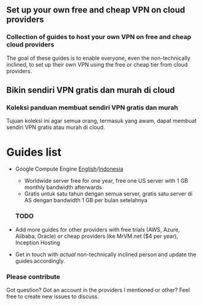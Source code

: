 ## Set up your own free and cheap VPN on cloud providers
### Collection of guides to host your own VPN on free and cheap cloud providers

The goal of these guides is to enable everyone, even the non-technically inclined, to set up their own VPN using the free or cheap tier from cloud providers.

## Bikin sendiri VPN gratis dan murah di cloud
### Koleksi panduan membuat sendiri VPN gratis dan murah

Tujuan koleksi ini agar semua orang, termasuk yang awam, dapat membuat sendiri VPN gratis atau murah di cloud.

# Guides list

* Google Compute Engine [English](./GCEEnglish.md)/[Indonesia](./GCEIndonesia.md)
  * Worldwide server free for one year, free one US server with 1 GB monthly bandwidth afterwards
  * Gratis untuk satu tahun dengan semua server, gratis satu server di AS dengan bandwidth 1 GB per bulan setelahnya

  ### TODO

* Add more guides for other providers with free trials (AWS, Azure, Alibaba, Oracle) or cheap providers like MrVM.net ($4 per year), Inception Hosting 
* Get in touch with *actual* non-technically inclined person and update the guides accordingly.

### Please contribute

Got question? Got an account in the providers I mentioned or other? Feel free to create new issues to discuss.